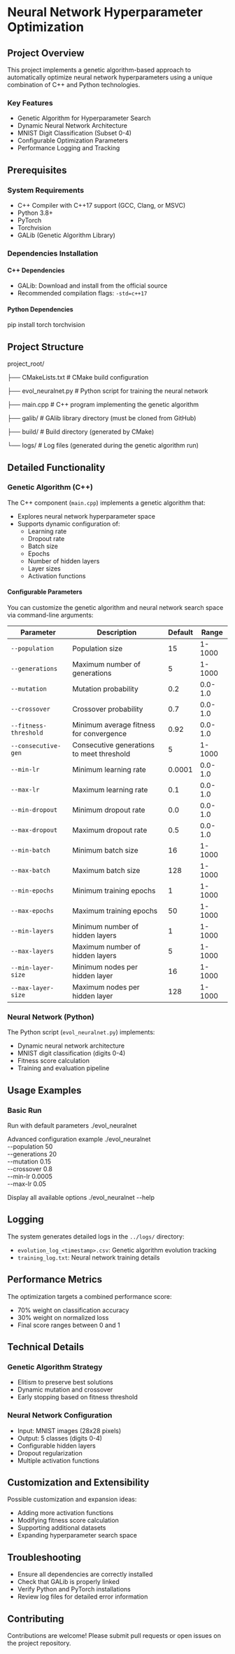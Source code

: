# Neural Network Hyperparameter Optimization

## Project Overview

This project implements a genetic algorithm-based approach to automatically optimize neural network hyperparameters using a unique combination of C++ and Python technologies.

### Key Features
- Genetic Algorithm for Hyperparameter Search
- Dynamic Neural Network Architecture
- MNIST Digit Classification (Subset 0-4)
- Configurable Optimization Parameters
- Performance Logging and Tracking

## Prerequisites

### System Requirements
- C++ Compiler with C++17 support (GCC, Clang, or MSVC)
- Python 3.8+
- PyTorch
- Torchvision
- GALib (Genetic Algorithm Library)

### Dependencies Installation

#### C++ Dependencies
- GALib: Download and install from the official source
- Recommended compilation flags: `-std=c++17`

#### Python Dependencies
pip install torch torchvision

## Project Structure
project_root/

├── CMakeLists.txt           # CMake build configuration

├── evol_neuralnet.py        # Python script for training the neural network

├── main.cpp                 # C++ program implementing the genetic algorithm

├── galib/                   # GAlib library directory (must be cloned from GitHub)

├── build/                   # Build directory (generated by CMake)

└── logs/                    # Log files (generated during the genetic algorithm run)

## Detailed Functionality

### Genetic Algorithm (C++)
The C++ component (`main.cpp`) implements a genetic algorithm that:
- Explores neural network hyperparameter space
- Supports dynamic configuration of:
   - Learning rate
   - Dropout rate
   - Batch size
   - Epochs
   - Number of hidden layers
   - Layer sizes
   - Activation functions

#### Configurable Parameters
You can customize the genetic algorithm and neural network search space via command-line arguments:

| Parameter | Description | Default | Range |
|-----------|-------------|---------|-------|
| `--population` | Population size | 15 | 1-1000 |
| `--generations` | Maximum number of generations | 5 | 1-1000 |
| `--mutation` | Mutation probability | 0.2 | 0.0-1.0 |
| `--crossover` | Crossover probability | 0.7 | 0.0-1.0 |
| `--fitness-threshold` | Minimum average fitness for convergence | 0.92 | 0.0-1.0 |
| `--consecutive-gen` | Consecutive generations to meet threshold | 5 | 1-1000 |
| `--min-lr` | Minimum learning rate | 0.0001 | 0.0-1.0 |
| `--max-lr` | Maximum learning rate | 0.1 | 0.0-1.0 |
| `--min-dropout` | Minimum dropout rate | 0.0 | 0.0-1.0 |
| `--max-dropout` | Maximum dropout rate | 0.5 | 0.0-1.0 |
| `--min-batch` | Minimum batch size | 16 | 1-1000 |
| `--max-batch` | Maximum batch size | 128 | 1-1000 |
| `--min-epochs` | Minimum training epochs | 1 | 1-1000 |
| `--max-epochs` | Maximum training epochs | 50 | 1-1000 |
| `--min-layers` | Minimum number of hidden layers | 1 | 1-1000 |
| `--max-layers` | Maximum number of hidden layers | 5 | 1-1000 |
| `--min-layer-size` | Minimum nodes per hidden layer | 16 | 1-1000 |
| `--max-layer-size` | Maximum nodes per hidden layer | 128 | 1-1000 |

### Neural Network (Python)
The Python script (`evol_neuralnet.py`) implements:
- Dynamic neural network architecture
- MNIST digit classification (digits 0-4)
- Fitness score calculation
- Training and evaluation pipeline

## Usage Examples

### Basic Run

Run with default parameters
   ./evol_neuralnet

Advanced configuration example
./evol_neuralnet \
   --population 50 \
   --generations 20 \
   --mutation 0.15 \
   --crossover 0.8 \
   --min-lr 0.0005 \
   --max-lr 0.05

Display all available options
   ./evol_neuralnet --help

## Logging

The system generates detailed logs in the `../logs/` directory:
- `evolution_log_<timestamp>.csv`: Genetic algorithm evolution tracking
- `training_log.txt`: Neural network training details

## Performance Metrics

The optimization targets a combined performance score:
- 70% weight on classification accuracy
- 30% weight on normalized loss
- Final score ranges between 0 and 1

## Technical Details

### Genetic Algorithm Strategy
- Elitism to preserve best solutions
- Dynamic mutation and crossover
- Early stopping based on fitness threshold

### Neural Network Configuration
- Input: MNIST images (28x28 pixels)
- Output: 5 classes (digits 0-4)
- Configurable hidden layers
- Dropout regularization
- Multiple activation functions

## Customization and Extensibility

Possible customization and expansion ideas:
- Adding more activation functions
- Modifying fitness score calculation
- Supporting additional datasets
- Expanding hyperparameter search space

## Troubleshooting

- Ensure all dependencies are correctly installed
- Check that GALib is properly linked
- Verify Python and PyTorch installations
- Review log files for detailed error information

## Contributing

Contributions are welcome! Please submit pull requests or open issues on the project repository.
